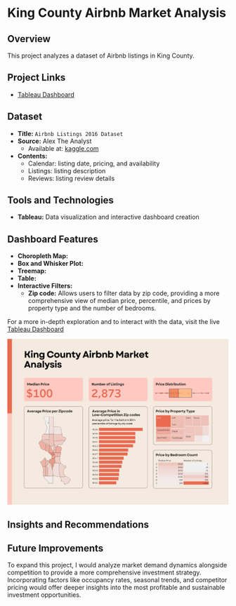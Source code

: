 # King County Airbnb Market Analysis

## Overview

This project analyzes a dataset of Airbnb listings in King County. 

## Project Links
- [Tableau Dashboard](https://public.tableau.com/app/profile/aliyah.good/viz/AirBNBSalesAnalysis/Dashboard3)
  
## Dataset
- **Title:** `Airbnb Listings 2016 Dataset`
- **Source:** Alex The Analyst
  - Available at: [kaggle.com](https://www.kaggle.com/datasets/alexanderfreberg/airbnb-listings-2016-dataset)
- **Contents:**
  - Calendar: listing date, pricing, and availability
  - Listings: listing description
  - Reviews: listing review details 
    
## Tools and Technologies
- **Tableau:** Data visualization and interactive dashboard creation

## Dashboard Features
- **Choropleth Map:** 
- **Box and Whisker Plot:**
- **Treemap:**
- **Table:** 
- **Interactive Filters:**
   - **Zip code:** Allows users to filter data by zip code, providing a more comprehensive view of median price, percentile, and prices by property type and the number of bedrooms.

For a more in-depth exploration and to interact with the data, visit the live [Tableau Dashboard](https://public.tableau.com/app/profile/aliyah.good/viz/AirBNBSalesAnalysis/Dashboard3)

![King_County_Airbnb_Dashboard](./King_County_Airbnb_Dashboard.png)

## Insights and Recommendations

## Future Improvements
To expand this project, I would analyze market demand dynamics alongside competition to provide a more comprehensive investment strategy. Incorporating factors like occupancy rates, seasonal trends, and competitor pricing would offer deeper insights into the most profitable and sustainable investment opportunities.

